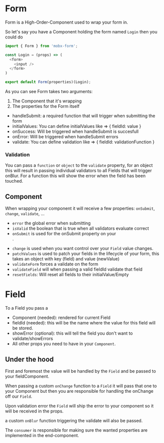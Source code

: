 # Form

Form is a High-Order-Component used to wrap your form in.

So let's say you have a Component holding the form named `Login` then you could do

```javascript
import { Form } from 'mobx-form';

const Login = (props) => (
  <form>
    <input />
  </form>
)

export default Form(properties)(Login);
```

As you can see Form takes two arguments:

1. The Component that it's wrapping
2. The properties for the Form itself
  - handleSubmit: a required function that will trigger when submitting the form
  - initialValues: You can define initialValues like => { fieldId: value }
  - onSuccess: Will be triggered when handleSubmit is succesfull
  - onError: Will be triggered when handleSubmit errors
  - validate: You can define validation like => { fieldId: validationFunction }

### Validation

You can pass a `function` or `object` to the `validate` property, for an object this will result in passing individual validators to all Fields that will trigger onBlur.
For a function this will show the error when the field has been touched.

## Component

When wrapping your component it will receive a few properties: `onSubmit`, `change`, `validate`, ...

- `error` the global error when submitting
- `isValid` the boolean that is true when all validators evaluate correct
- `onSubmit` is used for the onSubmit property on your <form>.
- `change` is used when you want control over your `Field` value changes.
- `patchValues` is used to patch your fields in the lifecycle of your form, this takes an object with key (field) and value (newValue)
- `validateForm` forces a validate on the form
- `validateField` will when passing a valid fieldId validate that field
- `resetFields`: Will reset all fields to their initialValue/Empty



# Field

To a Field you pass a

- Component (needed): rendered for current Field
- fieldId (needed): this will be the name where the value for this field will be stored.
- showError (optional): this will tell the field you don't want to validate/showErrors
- All other props you need to have in your `Component`.

## Under the hood

First and foremost the value will be handled by the `Field` and be passed to your fieldComponent.

When passing a custom `onChange` function to a `Field` it will pass that one to your Component but then you are responsible for handling the onChange off our `Field`.

Upon validation error the `Field` will ship the error to your component so it will be received in the props.

a custom `onBlur` function triggering the validate will also be passed.

The `consumer` is responsible for making sure the wanted properties are implemented in the end-component.
